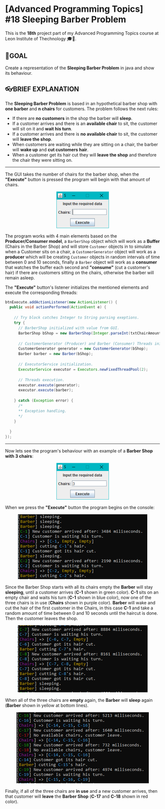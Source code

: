 # [Advanced Programming Topics] #18 Sleeping Barber Problem

This is the **18th** project part of my Advanced Programming Topics course at Leon Institute of Thechnology :mortar_board::lion:.

## :dart:GOAL

Create a representation of the **Sleeping Barber Problem** in java and show its behaviour.

## :eyeglasses:BRIEF EXPLANATION

The **Sleeping Barber Problem** is based in an hypothetical barber shop with **one barber** and **n chairs** for customers. The problem follows the next rules:

- If there are **no customers** in the shop the barber will **sleep**.
- If a customer arrives and there is an **available chair** to sit, the customer will sit on it and **wait his turn**.
- If a customer arrives and there is **no available chair** to sit, the customer will **leave the shop**.
- When customers are waiting while they are sitting on a chair, the barber will **wake up** and **cut customers hair**.
- When a customer get its hair cut they will **leave the shop** and therefore the chair they were sitting on.

---

The GUI takes the number of chairs for the barber shop, when the **"Execute"** button is pressed the program will begin with that amount of chairs.

<p align="center">
<img src="./snapshots/Annotation 2020-05-26 031623.png"/>
</p>

The program works with 4 main elements based on the **Producer/Consumer model**, a `BarberShop` object which will work as a **Buffer** (Chairs in the Barber Shop) and will store `Customer` objects in to simulate when a Customer sits on a chair, a `CustomerGenerator` object will work as a **producer** which will be creating `Customer` objects in random intervals of time between 0 and 10 seconds, finally a `Barber` object will work as a **consumer** that watches the buffer each second and **"consume"** (cut a customer's hair) if there are customers sitting on the chairs, otherwise the barber will remain asleep.

The **"Execute"** button's listener initializes the mentioned elements and execute the corresponding threads:

```java
btnExecute.addActionListener(new ActionListener() {
  public void actionPerformed(ActionEvent e) {

    // Try block catches Integer to String parsing exeptions.
    try {
      // BarberShop initialized with value from GUI.
      BarberShop bShop = new BarberShop(Integer.parseInt(txtChairAmount.getText()));

      // CustomerGenerator (Producer) and Barber (Consumer) Threads initialization passing bShop as a parameter.
      CustomerGenerator generator = new CustomerGenerator(bShop);
      Barber barber = new Barber(bShop);

      // ExecutorService initialization.
      ExecutorService executor = Executors.newFixedThreadPool(2);

      // Threads execution.
      executor.execute(generator);
      executor.execute(barber);

    } catch (Exception error) {
      /*
      ** Exception handling.
      */
    }

  }
});
```

---

Now lets see the program's behaviour with an example of a **Barber Shop with 3 chairs**:

<p align="center">
<img src="./snapshots/Annotation 2020-05-26 031642.png"/>
</p>

When we press the **"Execute"** button the program begins on the console:

<p align="center">
<img src="./snapshots/Annotation 2020-05-26 031307.png"/>
</p>

Since the Barber Shop starts with all its chairs empty the **Barber** will stay **sleeping**, until a customer arrives (**C-1** shown in green color). **C-1** sits on an empty chair and waits his turn (**C-1** shown in blue color), now one of the three chairs is in use (**Chairs** shown in purple color). **Barber** will wake and cut the hair of the first customer in the Chairs, in this case **C-1** and take a random amount of time between 0 and 10 seconds until the haircut is done. Then the customer leaves the shop.

<p align="center">
<img src="./snapshots/Annotation 2020-05-26 031528.png"/>
</p>

When all of the three chairs are **empty** again, the **Barber** will **sleep** again (**Barber** shown in yellow at bottom lines).

<p align="center">
<img src="./snapshots/Annotation 2020-05-26 031447.png"/>
</p>

Finally, if all of the three chairs are **in use** and a new customer arrives, then that customer will **leave** the **Barber Shop** (**C-17** and **C-18** shown in red color).
